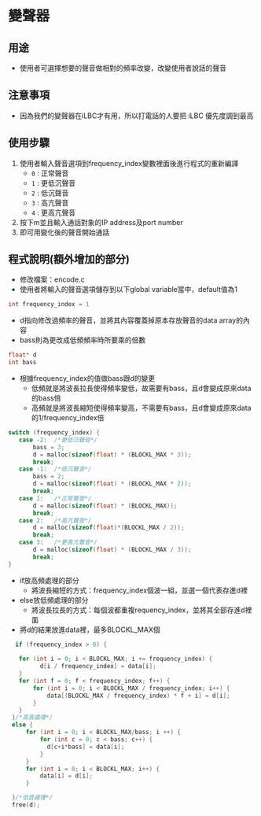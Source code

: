 # 變聲器
## 用途
- 使用者可選擇想要的聲音做相對的頻率改變，改變使用者說話的聲音
## 注意事項
- 因為我們的變聲器在iLBC才有用，所以打電話的人要把 iLBC 優先度調到最高

## 使用步驟
1. 使用者輸入聲音選項到frequency_index變數裡面後進行程式的重新編譯
   - `0` : 正常聲音
   - `1` : 更低沉聲音
   - `2` : 低沉聲音
   - `3` : 高亢聲音
   - `4` : 更高亢聲音
3. 按下m並且輸入通話對象的IP address及port number
4. 即可用變化後的聲音開始通話

## 程式說明(額外增加的部分)

- 修改檔案：encode.c
- 使用者將輸入的聲音選項儲存到以下global variable當中，default值為1

```cpp
int frequency_index = 1
```

- d指向修改過頻率的聲音，並將其內容覆蓋掉原本存放聲音的data array的內容
- bass則為更改成低頻頻率時所要乘的倍數

```cpp
float* d
int bass
```

- 根據frequency_index的值做bass跟d的變更
    - 低頻就是將波長拉長使得頻率變低，故需要有bass，且d會變成原來data的bass倍
    - 高頻就是將波長縮短使得頻率變高，不需要有bass，且d會變成原來data的1/frequency_index倍

```cpp
switch (frequency_index) {
   case -2:  /*更低沉聲音*/
       bass = 3;
       d = malloc(sizeof(float) * (BLOCKL_MAX * 3));
       break;
   case -1:  /*低沉聲音*/
       bass = 2;
       d = malloc(sizeof(float) * (BLOCKL_MAX * 2));
       break;
   case 1:   /*正常聲音*/
       d = malloc(sizeof(float) * (BLOCKL_MAX));
       break;
   case 2:   /*高亢聲音*/
       d = malloc(sizeof(float)*(BLOCKL_MAX / 2));
       break;
   case 3:   /*更高亢聲音*/ 
       d = malloc(sizeof(float) * (BLOCKL_MAX / 3));
       break;
}
```

- if放高頻處理的部分
    - 將波長縮短的方式：frequency_index個波一組，並選一個代表存進d裡
- else放低頻處理的部分
    - 將波長拉長的方式：每個波都重複requency_index，並將其全部存進d裡面
- 將d的結果放進data裡，最多BLOCKL_MAX個
```cpp
  if (frequency_index > 0) {
     
   for (int i = 0; i < BLOCKL_MAX; i += frequency_index) {
         d[i / frequency_index] = data[i];
   }
   for (int f = 0; f < frequency_index; f++) {
       for (int i = 0; i < BLOCKL_MAX / frequency_index; i++) {
           data[(BLOCKL_MAX / frequency_index) * f + i] = d[i];
       }
   }
 }/*高音處理*/
 else {
     for (int i = 0; i < BLOCKL_MAX/bass; i ++) {
         for (int c = 0; c < bass; c++) {
           d[c+i*bass] = data[i];
         }
     }
     for (int i = 0; i < BLOCKL_MAX; i++) {
         data[i] = d[i];
     }

 }/*低音處理*/
 free(d);
```

